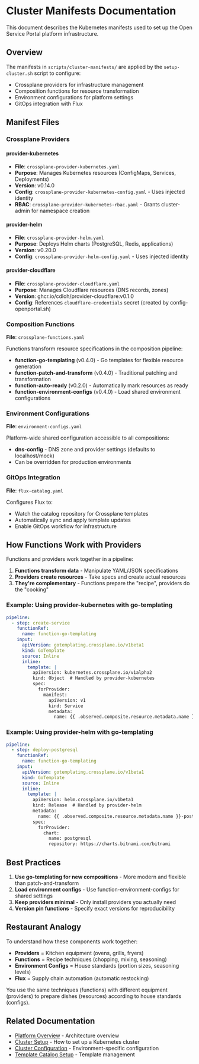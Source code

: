 # Cluster Manifests Documentation

This document describes the Kubernetes manifests used to set up the Open Service Portal platform infrastructure.

## Overview

The manifests in `scripts/cluster-manifests/` are applied by the `setup-cluster.sh` script to configure:
- Crossplane providers for infrastructure management
- Composition functions for resource transformation
- Environment configurations for platform settings
- GitOps integration with Flux

## Manifest Files

### Crossplane Providers

#### provider-kubernetes
- **File**: `crossplane-provider-kubernetes.yaml`
- **Purpose**: Manages Kubernetes resources (ConfigMaps, Services, Deployments)
- **Version**: v0.14.0
- **Config**: `crossplane-provider-kubernetes-config.yaml` - Uses injected identity
- **RBAC**: `crossplane-provider-kubernetes-rbac.yaml` - Grants cluster-admin for namespace creation

#### provider-helm
- **File**: `crossplane-provider-helm.yaml`
- **Purpose**: Deploys Helm charts (PostgreSQL, Redis, applications)
- **Version**: v0.20.0
- **Config**: `crossplane-provider-helm-config.yaml` - Uses injected identity

#### provider-cloudflare
- **File**: `crossplane-provider-cloudflare.yaml`
- **Purpose**: Manages Cloudflare resources (DNS records, zones)
- **Version**: ghcr.io/cdloh/provider-cloudflare:v0.1.0
- **Config**: References `cloudflare-credentials` secret (created by config-openportal.sh)

### Composition Functions

**File**: `crossplane-functions.yaml`

Functions transform resource specifications in the composition pipeline:

- **function-go-templating** (v0.4.0) - Go templates for flexible resource generation
- **function-patch-and-transform** (v0.4.0) - Traditional patching and transformation
- **function-auto-ready** (v0.2.0) - Automatically mark resources as ready
- **function-environment-configs** (v0.4.0) - Load shared environment configurations

### Environment Configurations

**File**: `environment-configs.yaml`

Platform-wide shared configuration accessible to all compositions:
- **dns-config** - DNS zone and provider settings (defaults to localhost/mock)
- Can be overridden for production environments

### GitOps Integration

**File**: `flux-catalog.yaml`

Configures Flux to:
- Watch the catalog repository for Crossplane templates
- Automatically sync and apply template updates
- Enable GitOps workflow for infrastructure

## How Functions Work with Providers

Functions and providers work together in a pipeline:

1. **Functions transform data** - Manipulate YAML/JSON specifications
2. **Providers create resources** - Take specs and create actual resources
3. **They're complementary** - Functions prepare the "recipe", providers do the "cooking"

### Example: Using provider-kubernetes with go-templating

```yaml
pipeline:
  - step: create-service
    functionRef:
      name: function-go-templating
    input:
      apiVersion: gotemplating.crossplane.io/v1beta1
      kind: GoTemplate
      source: Inline
      inline:
        template: |
          apiVersion: kubernetes.crossplane.io/v1alpha2
          kind: Object  # Handled by provider-kubernetes
          spec:
            forProvider:
              manifest:
                apiVersion: v1
                kind: Service
                metadata:
                  name: {{ .observed.composite.resource.metadata.name }}
```

### Example: Using provider-helm with go-templating

```yaml
pipeline:
  - step: deploy-postgresql
    functionRef:
      name: function-go-templating
    input:
      apiVersion: gotemplating.crossplane.io/v1beta1
      kind: GoTemplate
      source: Inline
      inline:
        template: |
          apiVersion: helm.crossplane.io/v1beta1
          kind: Release  # Handled by provider-helm
          metadata:
            name: {{ .observed.composite.resource.metadata.name }}-postgresql
          spec:
            forProvider:
              chart:
                name: postgresql
                repository: https://charts.bitnami.com/bitnami
```

## Best Practices

1. **Use go-templating for new compositions** - More modern and flexible than patch-and-transform
2. **Load environment configs** - Use function-environment-configs for shared settings
3. **Keep providers minimal** - Only install providers you actually need
4. **Version pin functions** - Specify exact versions for reproducibility

## Restaurant Analogy

To understand how these components work together:

- **Providers** = Kitchen equipment (ovens, grills, fryers)
- **Functions** = Recipe techniques (chopping, mixing, seasoning)
- **Environment Configs** = House standards (portion sizes, seasoning levels)
- **Flux** = Supply chain automation (automatic restocking)

You use the same techniques (functions) with different equipment (providers) to prepare dishes (resources) according to house standards (configs).

## Related Documentation

- [Platform Overview](./overview.md) - Architecture overview
- [Cluster Setup](./setup.md) - How to set up a Kubernetes cluster
- [Cluster Configuration](./configuration.md) - Environment-specific configuration
- [Template Catalog Setup](./catalog-setup.md) - Template management